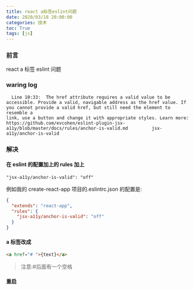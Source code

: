 ```yaml
---
title: react a标签eslint问题
date: 2020/03/18 20:00:00
categories: 技术
toc: True
tags: [js]
---
```


### 前言

react a 标签 eslint 问题

### waring log

```
  Line 10:33:  The href attribute requires a valid value to be accessible. Provide a valid, navigable address as the href value. If you cannot provide a valid href, but still need the element to resemble a
link, use a button and change it with appropriate styles. Learn more: https://github.com/evcohen/eslint-plugin-jsx-a11y/blob/master/docs/rules/anchor-is-valid.md         jsx-a11y/anchor-is-valid
```

### 解决

#### 在 eslint 的配置加上的 rules 加上

```
"jsx-a11y/anchor-is-valid": "off"
```

例如我的 create-react-app 项目的.eslintrc.json 的配置是:

```json
{
  "extends": "react-app",
  "rules": {
    "jsx-a11y/anchor-is-valid": "off"
  }
}
```

#### a 标签改成

```html
<a href="# ">{text}</a>
```

> 注意:#后面有一个空格

#### 重启
